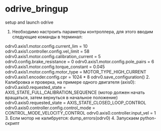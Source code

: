 # odrive_bringup
setup and launch odrive
1. Необходимо настроить параметры контроллера, для этого вводим следующие команды в терминал:
  <odrivetool>
  <odrv0.axis0.motor.config.current_lim = 10>
  <odrv0.axis0.controller.config.vel_limit = 58> 
  <odrv0.axis0.motor.config.calibration_current = 5>
  <odrv0.config.brake_resistance = 0>
  <odrv0.axis0.motor.config.pole_pairs = 6>
  <odrv0.axis0.motor.config.torque_constant = 0.045>
  <odrv0.axis0.motor.config.motor_type = MOTOR_TYPE_HIGH_CURRENT>
  <odrv0.axis0.encoder.config.cpr = 1024 * 8>

  odrv0.axis1.motor.config.current_lim = 10
  odrv0.axis1.controller.config.vel_limit = 58 
  odrv0.axis1.motor.config.calibration_current = 5
  odrv0.config.brake_resistance = 0
  odrv0.axis1.motor.config.pole_pairs = 6
  odrv0.axis1.motor.config.torque_constant = 0.045
  odrv0.axis1.motor.config.motor_type = MOTOR_TYPE_HIGH_CURRENT
  odrv0.axis1.encoder.config.cpr = 1024 * 8 
  odrv0.save_configuration() 
2. Калибровка и проверка, на примере одного двигателя (axis0):
  odrv0.axis0.requested_state = AXIS_STATE_FULL_CALIBRATION_SEQUENCE   (мотор должен начать вращаться, затем вернуться в начальное положение)
  odrv0.axis0.requested_state = AXIS_STATE_CLOSED_LOOP_CONTROL
  odrv0.axis0.controller.config.control_mode = CONTROL_MODE_VELOCITY_CONTROL
  odrv0.axis0.controller.input_vel = 1 
3. Если мотор не калибруется:
  dump_errors(odrv0)
4. Запускаем python-скрипт 
